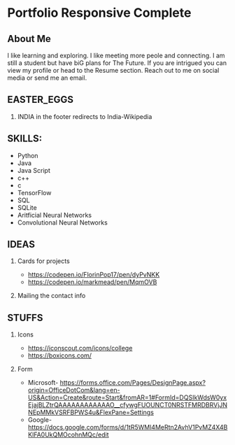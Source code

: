 # Portfolio Responsive Complete

## About Me

I like learning and exploring. I like meeting more peole and connecting. I am still a student but have biG plans for The Future.
If you are intrigued you can view my profile or head to the Resume section.
Reach out to me on social media or send me an email.

## EASTER_EGGS

1. INDIA in the footer redirects to India-Wikipedia

## SKILLS:

- Python
- Java
- Java Script
- c++
- c
- TensorFlow
- SQL
- SQLite
- Aritficial Neural Networks
- Convolutional Neural Networks

## IDEAS
1. Cards for projects
   - https://codepen.io/FlorinPop17/pen/dyPvNKK
   - https://codepen.io/markmead/pen/MqmOVB

2. Mailing the contact info  


## STUFFS

1. Icons

   - https://iconscout.com/icons/college
   - https://boxicons.com/

2. Form
   - Microsoft- https://forms.office.com/Pages/DesignPage.aspx?origin=OfficeDotCom&lang=en-US&Action=Create&route=Start&fromAR=1#FormId=DQSIkWdsW0yxEjajBLZtrQAAAAAAAAAAAAO__cfywgFUOUNCT0NRSTFMRDBRVjJNNEpMMkVSRFBPWS4u&FlexPane=Settings
   - Google- https://docs.google.com/forms/d/1tR5WMl4MeRtn2AvhV1PvMZ4X4BKlFA0UkQMOcohnMQc/edit
